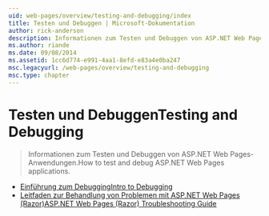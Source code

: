 ```yaml
---
uid: web-pages/overview/testing-and-debugging/index
title: Testen und Debuggen | Microsoft-Dokumentation
author: rick-anderson
description: Informationen zum Testen und Debuggen von ASP.NET Web Pages-Anwendungen.
ms.author: riande
ms.date: 09/08/2014
ms.assetid: 1cc6d774-e991-4aa1-8efd-e83a4e0ba247
msc.legacyurl: /web-pages/overview/testing-and-debugging
msc.type: chapter
---
```

<a name="testing-and-debugging"></a><span data-ttu-id="cd903-103">Testen und Debuggen</span><span class="sxs-lookup"><span data-stu-id="cd903-103">Testing and Debugging</span></span>
====================
> <span data-ttu-id="cd903-104">Informationen zum Testen und Debuggen von ASP.NET Web Pages-Anwendungen.</span><span class="sxs-lookup"><span data-stu-id="cd903-104">How to test and debug ASP.NET Web Pages applications.</span></span>


- [<span data-ttu-id="cd903-105">Einführung zum Debugging</span><span class="sxs-lookup"><span data-stu-id="cd903-105">Intro to Debugging</span></span>](introduction-to-debugging.md)
- [<span data-ttu-id="cd903-106">Leitfaden zur Behandlung von Problemen mit ASP.NET Web Pages (Razor)</span><span class="sxs-lookup"><span data-stu-id="cd903-106">ASP.NET Web Pages (Razor) Troubleshooting Guide</span></span>](aspnet-web-pages-razor-troubleshooting-guide.md)
